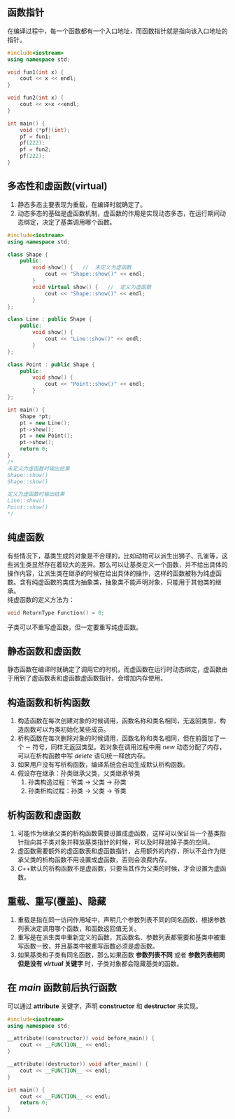 ## 函数指针
在编译过程中，每一个函数都有一个入口地址，而函数指针就是指向该入口地址的指针。
```cpp
#include<iostream>
using namespace std;

void fun1(int x) {
	cout << x << endl;
}

void fun2(int x) {
	cout << x+x <<endl;
}

int main() {
	void (*pf)(int);
	pf = fun1;
	pf(222);
	pf = fun2;
	pf(222);
}
```

## 多态性和虚函数(virtual)
1. 静态多态主要表现为重载，在编译时就确定了。
2. 动态多态的基础是虚函数机制，虚函数的作用是实现动态多态，在运行期间动态绑定，决定了基类调用哪个函数。
```cpp
#include<iostream>
using namespace std;

class Shape {
	public:
        void show() {   //  未定义为虚函数
			cout << "Shape::show()" << endl;
        }
		void virtual show() {   //  定义为虚函数
			cout << "Shape::show()" << endl;
		}
};

class Line : public Shape {
	public:
		void show() {
			cout << "Line::show()" << endl;
		}
};

class Point : public Shape {
	public:
		void show() {
			cout << "Point::show()" << endl;
		}
};

int main() {
	Shape *pt;
	pt = new Line();
	pt->show();
	pt = new Point();
	pt->show();
	return 0;
}
/*
未定义为虚函数时输出结果
Shape::show()
Shape::show()

定义为虚函数时输出结果
Line::show()
Point::show()
*/
```

## 纯虚函数
有些情况下，基类生成的对象是不合理的，比如动物可以派生出狮子、孔雀等，这些派生类显然存在着较大的差异。那么可以让基类定义一个函数，并不给出具体的操作内容，让派生类在继承的时候在给出具体的操作，这样的函数被称为纯虚函数。含有纯虚函数的类成为抽象类，抽象类不能声明对象，只能用于其他类的继承。   
纯虚函数的定义方法为：
```cpp
void ReturnType Function() = 0;
```

子类可以不重写虚函数，但一定要重写纯虚函数。

## 静态函数和虚函数
静态函数在编译时就确定了调用它的时机，而虚函数在运行时动态绑定，虚函数由于用到了虚函数表和虚函数虚函数指针，会增加内存使用。

## 构造函数和析构函数
1. 构造函数在每次创建对象的时候调用，函数名称和类名相同，无返回类型，构造函数可以为类初始化某些成员。
2. 析构函数在每次删除对象的时候调用，函数名称和类名相同，但在前面加了一个 $\sim$ 符号，同样无返回类型。若对象在调用过程中用 $new$ 动态分配了内存，可以在析构函数中写 $delete$ 语句统一释放内存。
3. 如果用户没有写析构函数，编译系统会自动生成默认析构函数。
4. 假设存在继承：孙类继承父类，父类继承爷类
   1. 孙类构造过程：爷类 -> 父类 -> 孙类
   2. 孙类析构过程：孙类 -> 父类 -> 爷类

## 析构函数和虚函数
1. 可能作为继承父类的析构函数需要设置成虚函数，这样可以保证当一个基类指针指向其子类对象并释放基类指针的时候，可以及时释放掉子类的空间。
2. 虚函数需要额外的虚函数表和虚函数指针，占用额外的内存，所以不会作为继承父类的析构函数不用设置成虚函数，否则会浪费内存。
3. $C$++默认的析构函数不是虚函数，只要当其作为父类的时候，才会设置为虚函数。

## 重载、重写(覆盖)、隐藏
1. 重载是指在同一访问作用域中，声明几个参数列表不同的同名函数，根据参数列表决定调用哪个函数，和函数返回值无关。
2. 重写是在派生类中重新定义的函数，其函数名、参数列表都需要和基类中被重写函数一致，并且基类中被重写函数必须是虚函数。
3. 如果基类和子类有同名函数，那么如果函数 **参数列表不同** 或者 **参数列表相同但是没有 $virtual$ 关键字** 时，子类对象都会隐藏基类的函数。

## 在 $main$ 函数前后执行函数
可以通过 **attribute** 关键字，声明 **constructor** 和 **destructor** 来实现。
```cpp
#include<iostream>
using namespace std;

__attribute((constructor)) void before_main() {
	cout << __FUNCTION__ << endl;
}

__attribute((destructor)) void after_main() {
	cout << __FUNCTION__ << endl;
}

int main() {
	cout << __FUNCTION__ << endl;
    return 0;
}
```
